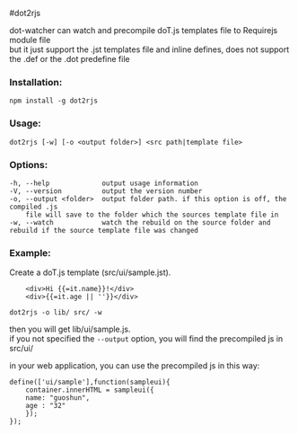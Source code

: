 #dot2rjs

dot-watcher can watch and precompile doT.js templates file to Requirejs module file  
but it just support the .jst templates file and inline defines, does not support the .def or the .dot predefine file

### Installation:

```
npm install -g dot2rjs
```

### Usage:

```
dot2rjs [-w] [-o <output folder>] <src path|template file>
```

### Options:

    -h, --help             output usage information  
    -V, --version          output the version number  
    -o, --output <folder>  output folder path. if this option is off, the compiled .js 
        file will save to the folder which the sources template file in  
    -w, --watch            watch the rebuild on the source folder and rebuild if the source template file was changed  

### Example:
Create a doT.js template (src/ui/sample.jst).  
```
	<div>Hi {{=it.name}}!</div>  
	<div>{{=it.age || ''}}</div>  
```

```
dot2rjs -o lib/ src/ -w
```
then you will get lib/ui/sample.js.  
if you not specified the `--output` option, you will find the precompiled js in src/ui/

in your web application, you can use the precompiled js in this way:  

```
define(['ui/sample'],function(sampleui){
	container.innerHTML = sampleui({
  	name: "guoshun",
  	age : "32"
	});
});
```
